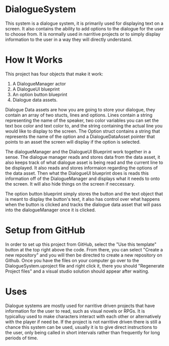# DialogueSystem
This system is a dialogue system, it is primarily used for displaying text on a screen. It also contains the ability to add options to the dialogue for the user to choose from. It is normally used in narritive projects or to simply display information to the user in a way they will directly understand.

# How It Works
This project has four objects that make it work:
1. A DialogueManager actor
2. A DialogueUI blueprint
3. An option button blueprint
4. Dialogue data assets.

Dialogue Data assets are how you are going to store your dialogue, they contain an array of two stucts, lines and options. Lines contain a string representing the name of the speaker, two color variables you can set the text box color and text color to, and the string containing the actual line you would like to display to the screen. The Option struct contains a string that represents the name of the option and a DialogueDataAsset pointer that points to an asset the screen will display if the option is selected.

The dialogueManager and the DialogueUI Blueprint work together in a sense. The dialogue manager reads and stores data from the data asset, it also keeps track of what dialogue asset is being read and the current line to be displayed. It also reads and stores informaion regarding the options of the data asset. Then what the DialogueUI blueprint does is reads this information off of the DialogueManager and displays what it needs to onto the screen. It will also hide things on the screen if neccessary.

The option button blueprint simply stores the button and the text object that is meant to display the button's text, it also has control over what happens when the button is clicked and tracks the dialogue data asset that will pass into the dialogueManager once it is clicked.

# Setup from GitHub
In order to set up this project from GitHub, select the "Use this template" button at the top right above the code. From there, you can select "Create a new repository" and you will then be directed to create a new repository on Github. Once you have the files on your computer go over to the DialogueSystem.uproject file and right click it, there you should "Regenerate Project files" and a visual studio solution should appear after waiting.

# Uses
Dialogue systems are mostly used for narritive driven projects that have information for the user to read, such as visual novels or RPGs. It is typicalluy used to make characters interact with each other or alternatively with the player if need be. If the project is not narritive driven there is still a chance this system can be used, usually it is to give direct instructions to the user, only being called in short intervals rather than frequently for long periods of time.
